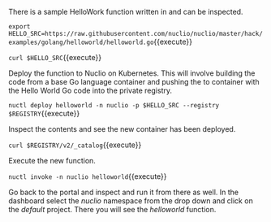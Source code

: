 There is a sample HelloWork function written in and can be inspected.

`export HELLO_SRC=https://raw.githubusercontent.com/nuclio/nuclio/master/hack/examples/golang/helloworld/helloworld.go`{{execute}}

`curl $HELLO_SRC`{{execute}}

Deploy the function to Nuclio on Kubernetes. This will involve building the code from a base Go language container and pushing the to container with the Hello World Go code into the private registry.

`nuctl deploy helloworld -n nuclio -p $HELLO_SRC --registry $REGISTRY`{{execute}}

Inspect the contents and see the new container has been deployed.

`curl $REGISTRY/v2/_catalog`{{execute}}

Execute the new function.

`nuctl invoke -n nuclio helloworld`{{execute}}

Go back to the portal and inspect and run it from there as well. In the dashboard select the _nuclio_ namespace from the drop down and click on the _default_ project. There you will see the _helloworld_ function.  
